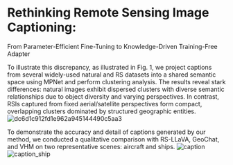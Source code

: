# Rethinking Remote Sensing Image Captioning:
From Parameter-Efficient Fine-Tuning to
Knowledge-Driven Training-Free Adapter

To illustrate this discrepancy, as illustrated in Fig. 1, we project captions from several widely-used natural and RS
datasets into a shared semantic space using MPNet and perform clustering analysis.  The results reveal stark differences:
natural images exhibit dispersed clusters with diverse semantic relationships due to object diversity and varying perspectives.
In contrast, RSIs captured from fixed aerial/satellite perspectives form compact, overlapping clusters dominated by structured geographic entities.
![dc6d1c912fd1e962a945144490c5aa3](https://github.com/user-attachments/assets/9ca5bf0f-4360-49ba-9726-a4cd35d37ccc)

To demonstrate the accuracy and detail of captions generated by our method, we conducted a qualitative comparison with RS-LLaVA, GeoChat, and VHM on two representative scenes: aircraft and ships.
![caption](https://github.com/user-attachments/assets/0ca1fec9-4a24-4606-ae82-488e89e8abac)
![caption_ship](https://github.com/user-attachments/assets/5365ef5c-d901-4513-b0e3-f5ef3d02af08)

